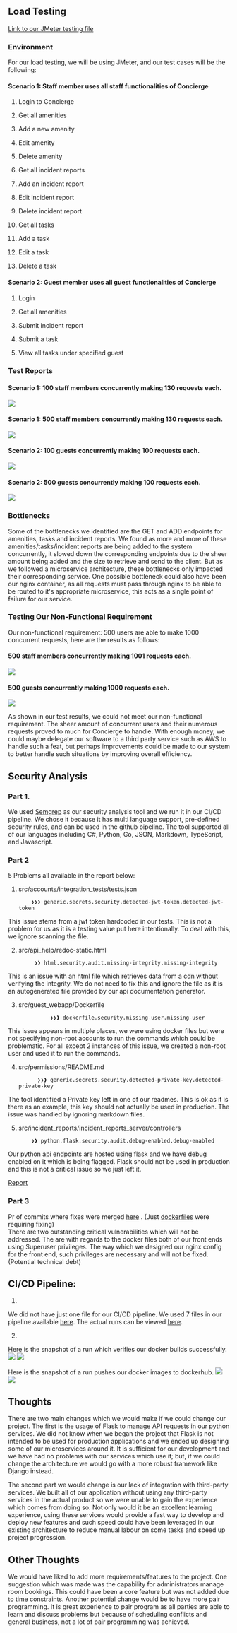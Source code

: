 ## Load Testing

[Link to our JMeter testing file](./jmeter/Concierge.jmx)

### Environment
For our load testing, we will be using JMeter, and our test cases will be the following: 

#### Scenario 1: Staff member uses all staff functionalities of Concierge 

1. Login to Concierge 

2. Get all amenities 

3. Add a new amenity 

4. Edit amenity 

5. Delete amenity 

6. Get all incident reports 

7. Add an incident report 

8. Edit incident report 

9. Delete incident report 

10. Get all tasks 

11. Add a task 

12. Edit a task 

13. Delete a task 

#### Scenario 2: Guest member uses all guest functionalities of Concierge 

1. Login 

2. Get all amenities 

3. Submit incident report 

4. Submit a task 

5. View all tasks under specified guest 

### Test Reports
#### Scenario 1: 100 staff members concurrently making 130 requests each. 
![](./images/S1100130.png)

#### Scenario 1: 500 staff members concurrently making 130 requests each. 
![](./images/S1500130.png)

#### Scenario 2: 100 guests concurrently making 100 requests each. 
![](./images/S2100100.png)

#### Scenario 2: 500 guests concurrently making 100 requests each. 
![](./images/S2500100.png)

### Bottlenecks
Some of the bottlenecks we identified are the GET and ADD endpoints for amenities, tasks and incident reports. We found as more and more of these amenities/tasks/incident reports are being added to the system concurrently, it slowed down the corresponding endpoints due to the sheer amount being added and the size to retrieve and send to the client. But as we followed a microservice architecture, these bottlenecks only impacted their corresponding service. One possible bottleneck could also have been our nginx container, as all requests must pass through nginx to be able to be routed to it's appropriate microservice, this acts as a single point of failure for our service.

### Testing Our Non-Functional Requirement
Our non-functional requirement: 500 users are able to make 1000 concurrent requests, here are the results as follows:

#### 500 staff members concurrently making 1001 requests each. 
![](./images/S1NFR.png)

#### 500 guests concurrently making 1000 requests each. 
![](./images/S2NFR.png)

As shown in our test results, we could not meet our non-functional requirement. The sheer amount of concurrent users and their numerous requests proved to much for Concierge to handle. With enough money, we could maybe delegate our software to a third party service such as AWS to handle such a feat, but perhaps improvements could be made to our system to better handle such situations by improving overall efficiency. 

## Security Analysis 

### Part 1.
We used [Semgrep](https://github.com/semgrep/semgrep) as our security analysis tool and we run it in our CI/CD pipeline. We chose it because it has multi language support, pre-defined security rules, and can be used in the github pipeline. The tool supported all of our languages including C#, Python, Go, JSON, Markdown, TypeScript, and Javascript. 

 
### Part 2
5 Problems all available in the report below: 

1. src/accounts/integration_tests/tests.json 

           ❯❯❱ generic.secrets.security.detected-jwt-token.detected-jwt-token 

This issue stems from a jwt token hardcoded in our tests. This is not a problem for us as it is a testing value put here intentionally. To deal with this, we ignore scanning the file. 

2. src/api_help/redoc-static.html 

            ❯❱ html.security.audit.missing-integrity.missing-integrity 
This is an issue with an html file which retrieves data from a cdn without verifying the integrity. We do not need to fix this and ignore the file as it is an autogenerated file provided by our api documentation generator. 

3. src/guest_webapp/Dockerfile 

                 ❯❯❱ dockerfile.security.missing-user.missing-user 

This issue appears in multiple places, we were using docker files but were not specifying non-root accounts to run the commands which could be problematic. For all except 2 instances of this issue, we created a non-root user and used it to run the commands. 

4. src/permissions/README.md 

             ❯❯❱ generic.secrets.security.detected-private-key.detected-private-key 

The tool identified a Private key left in one of our readmes. This is ok as it is there as an example, this key should not actually be used in production. The issue was handled by ignoring markdown files. 

5.  src/incident_reports/incident_reports_server/controllers 

            ❯❱ python.flask.security.audit.debug-enabled.debug-enabled 
Our python api endpoints are hosted using flask and we have debug enabled on it which is being flagged. Flask should not be used in production and this is not a critical issue so we just left it. 

[Report](https://github.com/rainclouded/Concierge/actions/runs/12190297567/artifacts/2282436455)  

 
### Part 3

 

Pr of commits where fixes were merged [here](https://github.com/rainclouded/Concierge/pull/248/files#diff-631f97bc8b38f9e2b921fe9b8ebf9f810f805cc64a779f183407ba4056312910) .
(Just [dockerfiles](https://github.com/rainclouded/Concierge/pull/248/files?file-filters%5B%5D=No+extension&show-viewed-files=true) were requiring fixing)\
There are two outstanding critical vulnerabilities which will not be addressed. The are with regards to the docker files both of our front ends using Superuser privileges. The way which we designed our nginx config for the front end, such privileges are necessary and will not be fixed. (Potential technical debt)  


## CI/CD Pipeline: 
1. 

We did not have just one file for our CI/CD pipeline. We used 7 files in our pipeline available [here](https://github.com/rainclouded/Concierge/tree/main/.github/workflows). The actual runs can be viewed [here](https://github.com/rainclouded/Concierge/actions). 

2. 

Here is the snapshot of a run which verifies our docker builds successfully. 
![](./images/build.png)
 ![](./images/build_verbose.png)

Here is the snapshot of a run pushes our docker images to dockerhub. 
![](./images/push.png)
![](./images/push_verbose.png)

## Thoughts
There are two main changes which we would make if we could change our project. The first is the usage of Flask to manage API requests in our python services. We did not know when we began the project that Flask is not intended to be used for production applications and we ended up designing some of our microservices around it. It is sufficient for our development and we have had no problems with our services which use it; but, if we could change the architecture we would go with a more robust framework like Django instead. 

The second part we would change is our lack of integration with third-party services. We built all of our application without using any third-party services in the actual product so we were unable to gain the experience which comes from doing so. Not only would it be an excellent learning experience, using these services would provide a fast way to develop and deploy new features and such speed could have been leveraged in our existing architecture to reduce manual labour on some tasks and speed up project progression. 

## Other Thoughts
We would have liked to add more requirements/features to the project. One suggestion which was made was the capability for administrators manage room bookings. This could have been a core feature but was not added due to time constraints. Another potential change would be to have more pair programming. It is great experience to pair program as all parties are able to learn and discuss problems but because of scheduling conflicts and general business, not a lot of pair programming was achieved. 
